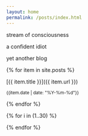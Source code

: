 ```yaml
---
layout: home
permalink: /posts/index.html
---
```

<div class="boxes">

<div class="box box2">

stream of consciousness

a confident idiot

yet another blog

</div>

{% for item in site.posts %}
<div class="box altbox">
[{{ item.title }}]({{ item.url }})

<small>{{item.date | date: "%Y-%m-%d"}}</small>
</div>
{% endfor %}

{% for i in (1..30) %}

<div class="box"></div>

{% endfor %}

</div>
